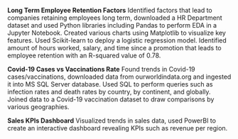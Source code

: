 **Long Term Employee Retention Factors**
Identified factors that lead to companies retaining employees long
term, downloaded a HR Department dataset and used Python
libraries including Pandas to perform EDA in a Jupyter Notebook.
Created various charts using Matplotlib to visualize key features.
Used Scikit-learn to deploy a logistic regression model.
Identified amount of hours worked, salary, and time since a promotion
that leads to employee retention with an R-squared value of 0.78.

**Covid-19 Cases vs Vaccinations Rate**
Found trends in Covid-19 cases/vaccinations, downloaded data from
ourworldindata.org and ingested it into MS SQL Server database.
Used SQL to perform queries such as infection rates and death rates
by country, by continent, and globally. Joined data to a Covid-19
vaccination dataset to draw comparisons by various geographies.

**Sales KPIs Dashboard**
Visualized trends in sales data, used PowerBI to create an
interactive dashboard revealing KPIs such as revenue per region.
